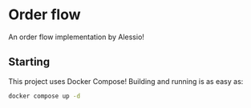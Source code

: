 # Order flow

An order flow implementation by Alessio!

## Starting

This project uses Docker Compose! Building and running is as easy as:

```sh
docker compose up -d
```
